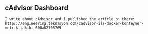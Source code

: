 ## cAdvisor Dashboard

    I write about cAdvisor and I published the article on there: https://engineering.teknasyon.com/cadvisor-ile-docker-konteyner-metrik-takibi-600a62705769 
    
